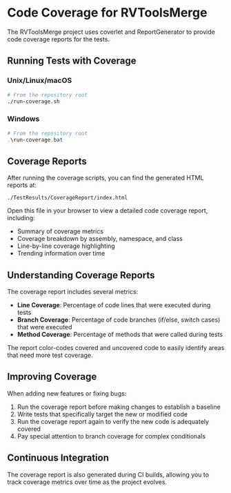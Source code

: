 # Code Coverage for RVToolsMerge

The RVToolsMerge project uses coverlet and ReportGenerator to provide code coverage reports for the tests.

## Running Tests with Coverage

### Unix/Linux/macOS

```bash
# From the repository root
./run-coverage.sh
```

### Windows

```powershell
# From the repository root
.\run-coverage.bat
```

## Coverage Reports

After running the coverage scripts, you can find the generated HTML reports at:

```
./TestResults/CoverageReport/index.html
```

Open this file in your browser to view a detailed code coverage report, including:

- Summary of coverage metrics
- Coverage breakdown by assembly, namespace, and class
- Line-by-line coverage highlighting
- Trending information over time

## Understanding Coverage Reports

The coverage report includes several metrics:

- **Line Coverage**: Percentage of code lines that were executed during tests
- **Branch Coverage**: Percentage of code branches (if/else, switch cases) that were executed
- **Method Coverage**: Percentage of methods that were called during tests

The report color-codes covered and uncovered code to easily identify areas that need more test coverage.

## Improving Coverage

When adding new features or fixing bugs:

1. Run the coverage report before making changes to establish a baseline
2. Write tests that specifically target the new or modified code
3. Run the coverage report again to verify the new code is adequately covered
4. Pay special attention to branch coverage for complex conditionals

## Continuous Integration

The coverage report is also generated during CI builds, allowing you to track coverage metrics over time as the project evolves.